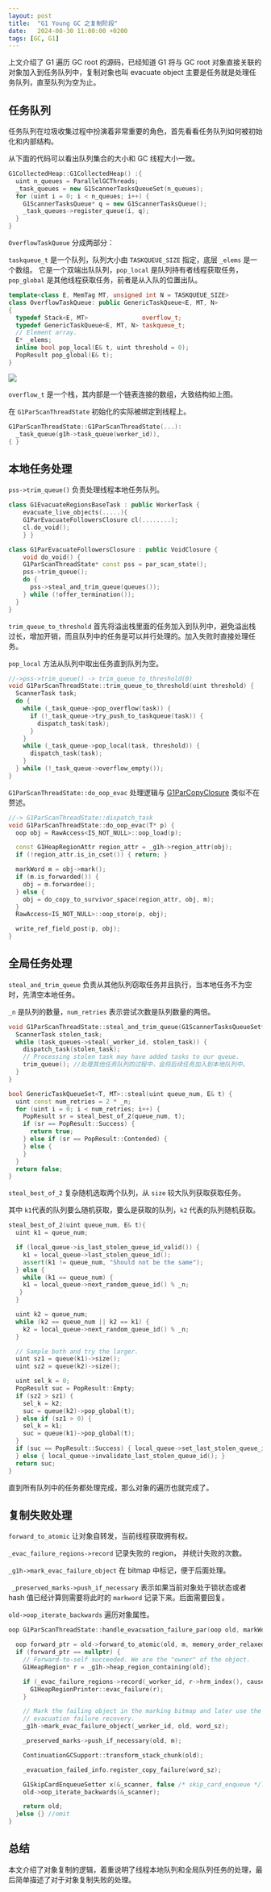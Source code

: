 ```yaml
---
layout: post
title:  "G1 Young GC 之复制阶段"
date:   2024-08-30 11:00:00 +0200
tags: [GC, G1]
---
```


上文介绍了 G1 遍历 GC root 的源码，已经知道 G1 将与 GC root 对象直接关联的对象加入到任务队列中，复制对象也叫 evacuate object 主要是任务就是处理任务队列，直至队列为空为止。


## 任务队列

任务队列在垃圾收集过程中扮演着非常重要的角色，首先看看任务队列如何被初始化和内部结构。

从下面的代码可以看出队列集合的大小和 GC 线程大小一致。

```cpp
G1CollectedHeap::G1CollectedHeap() :{
  uint n_queues = ParallelGCThreads;
  _task_queues = new G1ScannerTasksQueueSet(n_queues);
  for (uint i = 0; i < n_queues; i++) {
    G1ScannerTasksQueue* q = new G1ScannerTasksQueue();
    _task_queues->register_queue(i, q);
  }
}
```

`OverflowTaskQueue` 分成两部分：

`taskqueue_t` 是一个队列，队列大小由 `TASKQUEUE_SIZE` 指定，底层 `_elems` 是一个数组。
它是一个双端出队队列，`pop_local` 是队列持有者线程获取任务，`pop_global` 是其他线程获取任务，前者是从入队的位置出队。

```cpp
template<class E, MemTag MT, unsigned int N = TASKQUEUE_SIZE>
class OverflowTaskQueue: public GenericTaskQueue<E, MT, N>
{
  typedef Stack<E, MT>               overflow_t;
  typedef GenericTaskQueue<E, MT, N> taskqueue_t;
  // Element array.
  E* _elems;
  inline bool pop_local(E& t, uint threshold = 0);
  PopResult pop_global(E& t);
}
```

<image src="/assets/gc-ygc-evacuate/gc-ygc-evacuate-overflow_t.png "/>

`overflow_t` 是一个栈，其内部是一个链表连接的数组，大致结构如上图。

在 `G1ParScanThreadState` 初始化的实际被绑定到线程上。

```cpp
G1ParScanThreadState::G1ParScanThreadState(...):
  _task_queue(g1h->task_queue(worker_id)),
{ }
```

## 本地任务处理

`pss->trim_queue()` 负责处理线程本地任务队列。

```cpp
class G1EvacuateRegionsBaseTask : public WorkerTask {
    evacuate_live_objects(.....){
    G1ParEvacuateFollowersClosure cl(........);
    cl.do_void();
    } }

class G1ParEvacuateFollowersClosure : public VoidClosure {
    void do_void() {
    G1ParScanThreadState* const pss = par_scan_state();
    pss->trim_queue();
    do {
      pss->steal_and_trim_queue(queues());
    } while (!offer_termination());
  }
}
```

`trim_queue_to_threshold` 首先将溢出栈里面的任务加入到队列中，避免溢出栈过长，增加开销，而且队列中的任务是可以并行处理的。加入失败时直接处理任务。

`pop_local` 方法从队列中取出任务直到队列为空。

```cpp
//->pss->trim_queue() -> trim_queue_to_threshold(0)
void G1ParScanThreadState::trim_queue_to_threshold(uint threshold) {
  ScannerTask task;
  do {
    while (_task_queue->pop_overflow(task)) {
      if (!_task_queue->try_push_to_taskqueue(task)) {
        dispatch_task(task);
      }
    }
    while (_task_queue->pop_local(task, threshold)) {
      dispatch_task(task);
    }
  } while (!_task_queue->overflow_empty());
}
```

`G1ParScanThreadState::do_oop_evac` 处理逻辑与 [G1ParCopyClosure](https://yoa1226.github.io/2024/08/25/g1-gc-young-gc-root-scan.html#g1parcopyclosure) 类似不在赘述。

```cpp
//-> G1ParScanThreadState::dispatch_task 
void G1ParScanThreadState::do_oop_evac(T* p) {
  oop obj = RawAccess<IS_NOT_NULL>::oop_load(p);

  const G1HeapRegionAttr region_attr = _g1h->region_attr(obj);
  if (!region_attr.is_in_cset()) { return; }

  markWord m = obj->mark();
  if (m.is_forwarded()) {
    obj = m.forwardee();
  } else {
    obj = do_copy_to_survivor_space(region_attr, obj, m);
  }
  RawAccess<IS_NOT_NULL>::oop_store(p, obj);

  write_ref_field_post(p, obj);
}
```

## 全局任务处理

`steal_and_trim_queue` 负责从其他队列窃取任务并且执行，当本地任务不为空时，先清空本地任务。

`_n` 是队列的数量，`num_retries` 表示尝试次数是队列数量的两倍。

```cpp
void G1ParScanThreadState::steal_and_trim_queue(G1ScannerTasksQueueSet* task_queues) {
  ScannerTask stolen_task;
  while (task_queues->steal(_worker_id, stolen_task)) {
    dispatch_task(stolen_task);
    // Processing stolen task may have added tasks to our queue.
    trim_queue(); //处理其他任务队列的过程中，会将后续任务加入到本地队列中。
  }
}

bool GenericTaskQueueSet<T, MT>::steal(uint queue_num, E& t) {
  uint const num_retries = 2 * _n;
  for (uint i = 0; i < num_retries; i++) {
    PopResult sr = steal_best_of_2(queue_num, t);
    if (sr == PopResult::Success) {
      return true;
    } else if (sr == PopResult::Contended) {
    } else {
    }
  }
  return false;
}
```

`steal_best_of_2` 复杂随机选取两个队列，从 `size` 较大队列获取获取任务。

其中 `k1`代表的队列要么随机获取，要么是获取的队列，`k2` 代表的队列随机获取。

```cpp
steal_best_of_2(uint queue_num, E& t){
  uint k1 = queue_num; 

  if (local_queue->is_last_stolen_queue_id_valid()) {
    k1 = local_queue->last_stolen_queue_id();
    assert(k1 != queue_num, "Should not be the same");
  } else {
    while (k1 == queue_num) {
    k1 = local_queue->next_random_queue_id() % _n;
   }
  }

  uint k2 = queue_num;
  while (k2 == queue_num || k2 == k1) {
    k2 = local_queue->next_random_queue_id() % _n;
  }

  // Sample both and try the larger.
  uint sz1 = queue(k1)->size();
  uint sz2 = queue(k2)->size();

  uint sel_k = 0;
  PopResult suc = PopResult::Empty;
  if (sz2 > sz1) {
    sel_k = k2;
    suc = queue(k2)->pop_global(t);
  } else if (sz1 > 0) {
    sel_k = k1;
    suc = queue(k1)->pop_global(t);
  }
  if (suc == PopResult::Success) { local_queue->set_last_stolen_queue_id(sel_k);
  } else { local_queue->invalidate_last_stolen_queue_id(); }
  return suc;
}
```

直到所有队列中的任务都处理完成，那么对象的遍历也就完成了。

## 复制失败处理

`forward_to_atomic` 让对象自转发，当前线程获取拥有权。

`_evac_failure_regions->record` 记录失败的 region， 并统计失败的次数。

`_g1h->mark_evac_failure_object` 在 bitmap 中标记，便于后面处理。

` _preserved_marks->push_if_necessary` 表示如果当前对象处于锁状态或者 hash 值已经计算则需要将此时的 `markword` 记录下来。后面需要回复。

`old->oop_iterate_backwards` 遍历对象属性。

```cpp
oop G1ParScanThreadState::handle_evacuation_failure_par(oop old, markWord m, size_t word_sz, bool cause_pinned) {

  oop forward_ptr = old->forward_to_atomic(old, m, memory_order_relaxed);
  if (forward_ptr == nullptr) {
    // Forward-to-self succeeded. We are the "owner" of the object.
    G1HeapRegion* r = _g1h->heap_region_containing(old);

    if (_evac_failure_regions->record(_worker_id, r->hrm_index(), cause_pinned)) {
      G1HeapRegionPrinter::evac_failure(r);
    }

    // Mark the failing object in the marking bitmap and later use the bitmap to handle
    // evacuation failure recovery.
    _g1h->mark_evac_failure_object(_worker_id, old, word_sz);

    _preserved_marks->push_if_necessary(old, m);

    ContinuationGCSupport::transform_stack_chunk(old);

    _evacuation_failed_info.register_copy_failure(word_sz);

    G1SkipCardEnqueueSetter x(&_scanner, false /* skip_card_enqueue */);
    old->oop_iterate_backwards(&_scanner);

    return old;
  }else {} //omit
}
```

## 总结

本文介绍了对象复制的逻辑，着重说明了线程本地队列和全局队列任务的处理，最后简单描述了对于对象复制失败的处理。




















